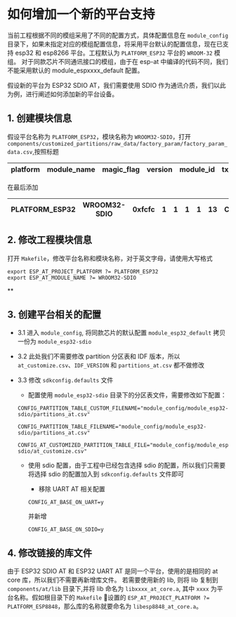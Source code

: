 如何增加一个新的平台支持
===================

当前工程根据不同的模组采用了不同的配置方式，具体配置信息在 `module_config` 目录下，如果未指定对应的模组配置信息，将采用平台默认的配置信息，现在已支持 esp32 和 esp8266 平台。工程默认为 `PLATFORM_ESP32` 平台的 `WROOM-32` 模组。
对于同款芯片不同通讯接口的模组，由于在 esp-at 中编译的代码不同，我们不能采用默认的 module_espxxxx_default 配置。

假设新的平台为 ESP32 SDIO AT，我们需要使用 SDIO 作为通讯介质，我们以此为例，进行阐述如何添加新的平台设备。

## 1. 创建模块信息
假设平台名称为 `PLATFORM_ESP32`，模块名称为 `WROOM32-SDIO`，打开 `components/customized_partitions/raw_data/factory_param/factory_param_data.csv`,按照标题

| platform | module_name | magic_flag | version | module_id | tx_max_power | start_channel | channel_num | country_code | uart_baudrate | uart_tx_pin | uart_rx_pin | uart_ctx_pin | uart_rts_pin | tx_control_pin | rx_control_pin
|---|---|---|---|---|---|---| ---|---|---|---|---|---|---|---|---|

在最后添加

| PLATFORM_ESP32 | WROOM32-SDIO | 0xfcfc | 1 | 1 | 1 | 1 | 13 | CN | -1 | -1 | -1 | -1 | -1 | -1 | -1|
|---|---|---|---|---|---|---| ---|---|---|---|---|---|---|---|---|

## 2. 修改工程模块信息
打开 `Makefile`，修改平台名称和模块名称，对于英文字母，请使用大写格式

```
export ESP_AT_PROJECT_PLATFORM ?= PLATFORM_ESP32
export ESP_AT_MODULE_NAME ?= WROOM32-SDIO
```
**
## 3. 创建平台相关的配置
- 3.1 进入 `module_config`, 将同款芯片的默认配置 `module_esp32_default` 拷贝一份为 `module_esp32-sdio`  
- 3.2 此处我们不需要修改 partition 分区表和 IDF 版本，所以 `at_customize.csv`、`IDF_VERSION` 和 `partitions_at.csv` 都不做修改  
- 3.3 修改 `sdkconfig.defaults` 文件
	- 配置使用 `module_esp32-sdio` 目录下的分区表文件，需要修改如下配置：
	
	```
	CONFIG_PARTITION_TABLE_CUSTOM_FILENAME="module_config/module_esp32-sdio/partitions_at.csv"

	CONFIG_PARTITION_TABLE_FILENAME="module_config/module_esp32-sdio/partitions_at.csv"

	CONFIG_AT_CUSTOMIZED_PARTITION_TABLE_FILE="module_config/module_esp32-sdio/at_customize.csv"
	```
	- 使用 sdio 配置，由于工程中已经包含选择 sdio 的配置，所以我们只需要将选择 sdio 的配置加入到 `sdkconfig.defaults` 文件即可
		- 移除 UART AT 相关配置
		
		```
		CONFIG_AT_BASE_ON_UART=y
		```
		
		并新增
		
		```
		CONFIG_AT_BASE_ON_SDIO=y
		```

## 4. 修改链接的库文件

由于 ESP32 SDIO AT 和 ESP32 UART AT 是同一个平台，使用的是相同的 at core 库，所以我们不需要再新增库文件。
若需要使用新的 lib, 则将 lib 复制到 `components/at/lib` 目录下,并将 lib 命名为 `libxxxx_at_core.a`, 其中 `xxxx` 为平台名称。假如根目录下的 `Makefile` 设置的 `ESP_AT_PROJECT_PLATFORM ?= PLATFORM_ESP8848`，那么库的名称就要命名为 `libesp8848_at_core.a`。
